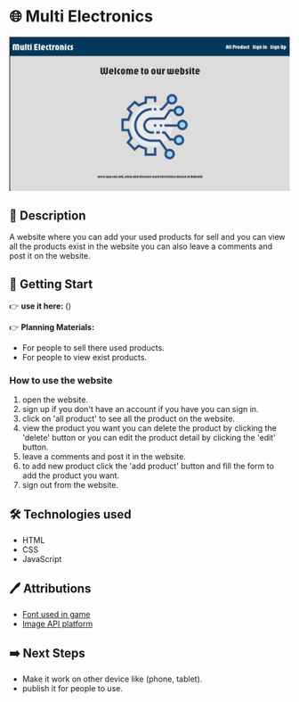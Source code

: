 # 🌐 Multi Electronics 
![project-picture](./public/asset%20/project2-picture.png)

## 📖 Description
A website where you can add your used products for sell and you can view all the products exist in the website you can also leave a comments and post it on the website.

## 🚀 Getting Start

👉 **use it here:** ()

👉 **Planning Materials:**
- For people to sell there used products.
- For people to view exist products.

### How to use the website
1. open the website.
2. sign up if you don't have an account if you have you can sign in.
3. click on 'all product' to see all the product on the website.
4. view the product you want you can delete the product by clicking the 'delete' button or you can edit the product detail by clicking the 'edit' button.
5. leave a comments and post it in the website.
6. to add new product click the 'add product' button and fill the form to add the product you want.
7. sign out from the website.

## 🛠️ Technologies used
- HTML
- CSS
- JavaScript

## 🖊️ Attributions
- [Font used in game](https://fonts.google.com/)
- [Image API platform](https://cloudinary.com/)

## ➡️ Next Steps
- Make it work on other device like (phone, tablet).
- publish it for people to use.
